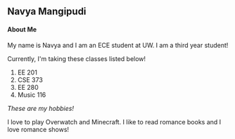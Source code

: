 ## Navya Mangipudi

#### About Me

My name is Navya and I am an ECE student at UW. I am a third year student!

Currently, I'm taking these classes listed below!

1. EE 201
2. CSE 373
3. EE 280
4. Music 116

*These are my hobbies!*

I love to play Overwatch and Minecraft. I like to read romance books and I love romance shows!
